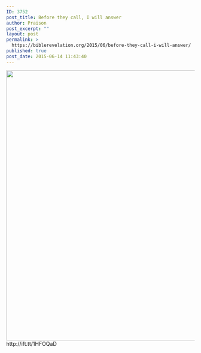 ```yaml
---
ID: 3752
post_title: Before they call, I will answer
author: Praison
post_excerpt: ""
layout: post
permalink: >
  https://biblerevelation.org/2015/06/before-they-call-i-will-answer/
published: true
post_date: 2015-06-14 11:43:40
---
```

<img class="aligncenter size-large" src="http://ift.tt/1C6biUa" alt="" width="720" />
http://ift.tt/1HFOQaD